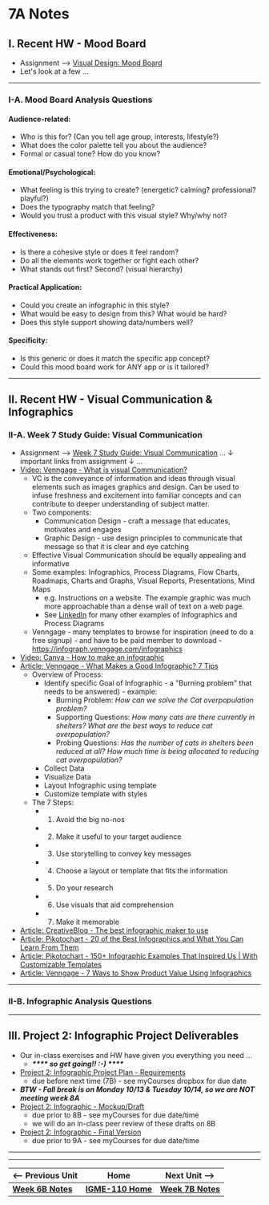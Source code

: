 # 7A Notes

## I. Recent HW - Mood Board
- Assignment --> [Visual Design: Mood Board](https://docs.google.com/document/d/1__vvXFySYHWGtQBvBTT5-P6eJRfLBS9vpCaBKWrx0e8/edit?usp=sharing)
- Let's look at a few ...

---

### I-A. Mood Board Analysis Questions
#### Audience-related:
- Who is this for? (Can you tell age group, interests, lifestyle?)
- What does the color palette tell you about the audience?
- Formal or casual tone? How do you know?

#### Emotional/Psychological:
- What feeling is this trying to create? (energetic? calming? professional? playful?)
- Does the typography match that feeling?
- Would you trust a product with this visual style? Why/why not?

#### Effectiveness:
- Is there a cohesive style or does it feel random?
- Do all the elements work together or fight each other?
- What stands out first? Second? (visual hierarchy)

#### Practical Application:
- Could you create an infographic in this style?
- What would be easy to design from this? What would be hard?
- Does this style support showing data/numbers well?
  
#### Specificity:
- Is this generic or does it match the specific app concept?
- Could this mood board work for ANY app or is it tailored?

---

## II. Recent HW - Visual Communication & Infographics

### II-A. Week 7 Study Guide: Visual Communication

- Assignment -->  [Week 7 Study Guide: Visual Communication](https://docs.google.com/document/d/1yZJ_X0Gcly28FiJ-OHMNUh9EeAgkAbkZuoKdoskXO4M) ... &darr;  important links from assignment &darr;  ... 
- [Video: Venngage - What is visual Communication?](https://www.youtube.com/watch?v=F0p_9nQsl_o&t=6s)
  - VC is the conveyance of information and ideas through visual elements such as images graphics and design. Can be used to infuse freshness and excitement into familiar concepts and can contribute to deeper understanding of subject matter.
  - Two components:
      - Communication Design - craft a message that educates, motivates and engages
      - Graphic Design - use design principles to communicate that message so that it is clear and eye catching
  - Effective Visual Communication should be equally appealing and informative
  - Some examples: Infographics, Process Diagrams, Flow Charts, Roadmaps, Charts and Graphs, Visual Reports, Presentations, Mind Maps
    - e.g. Instructions on a website. The example graphic was much more approachable than a dense wall of text on a web page.
    - See [LinkedIn](https://www.linkedin.com/feed/) for many other examples of Infographics and Process Diagrams
  - Venngage - many templates to browse for inspiration (need to do a free signup) - and have to be paid member to download - https://infograph.venngage.com/infographics
- [Video: Canva - How to make an infographic](https://www.youtube.com/watch?v=36SIUe_mOZU)
- [Article: Venngage - What Makes a Good Infographic? 7 Tips](https://venngage.com/blog/good-infographic)
  - Overview of Process:
    - Identify specific Goal of Infographic - a "Burning problem" that needs to be answered) - example:
      - Burning Problem: *How can we solve the Cat overpopulation problem?*
      - Supporting Questions: *How many cats are there currently in shelters? What are the best ways to reduce cat overpopulation?*
      - Probing Questions: *Has the number of cats in shelters been reduced at all? How much time is being allocated to reducing cat overpopulation?* 
    - Collect Data
    - Visualize Data
    - Layout Infographic using template
    - Customize template with styles
  - The 7 Steps:
    - 1. Avoid the big no-nos
    - 2. Make it useful to your target audience
    - 3. Use storytelling to convey key messages
    - 4. Choose a layout or template that fits the information
    - 5. Do your research
    - 6. Use visuals that aid comprehension
    - 7. Make it memorable
- [Article: CreativeBloq - The best infographic maker to use](https://www.creativebloq.com/infographic/tools-2131971)
- [Article: Pikotochart - 20 of the Best Infographics and What You Can Learn From Them](https://piktochart.com/blog/best-infographics/)
- [Article: Pikotochart - 150+ Infographic Examples That Inspired Us | With Customizable Templates](https://piktochart.com/blog/infographic-examples/)
- [Article: Venngage - 7 Ways to Show Product Value Using Infographics](https://venngage.com/blog/product-infographic/)

--- 

### II-B. Infographic Analysis Questions


---

## III. Project 2: Infographic Project Deliverables
- Our in-class exercises and HW have given you everything you need ...
  - ***\*\*\*\* so get going!! :-) \*\*\*\****
- [Project 2: Infographic Project Plan - Requirements](../documents/p2-project-plan.md)
  - due before next time (7B) - see myCourses dropbox for due date
- ***BTW - Fall break is on Monday 10/13 & Tuesday 10/14, so we are NOT meeting week 8A***
- [Project 2: Infographic - Mockup/Draft](../documents/p2-mockup-draft.md)
  - due prior to 8B - see myCourses for due date/time
  - we will do an in-class peer review of these drafts on 8B
- [Project 2: Infographic - Final Version](../documents/p2-final.md)
  - due prior to 9A - see myCourses for due date/time
 
---
---

| <-- Previous Unit | Home | Next Unit -->
| --- | --- | --- 
|   [**Week 6B Notes**](6B.md)  |  [**IGME-110 Home**](../) | [**Week 7B Notes**](7B.md)
